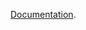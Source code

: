 [Documentation](https://github.com/arsiarola/ventilation-project/edit/master/docs/Ventilation%20project%20documentation.pdf).



